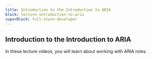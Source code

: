 ```yaml
---
title: Introduction to the Introduction to ARIA
block: lecture-introduction-to-aria
superBlock: full-stack-developer
---
```


## Introduction to the Introduction to ARIA

In these lecture videos, you will learn about working with ARIA roles.
